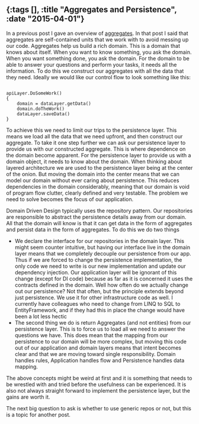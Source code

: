 {:tags [], :title "Aggregates and Persistence", :date "2015-04-01"}
-----
In a previous post I gave an overview of [aggregates](http://sneakycode.net/modeling-with-aggregates/). In that post I said that aggregates are self-contained units that we work with to avoid messing up our code. Aggregates help us build a rich domain. This is a domain that knows about itself. When you want to know something, you ask the domain. When you want something done, you ask the domain. For the domain to be able to answer your questions and perform your tasks, it needs all the information. To do this we construct our aggregates with all the data that they need. Ideally we would like our control flow to look something like this:

```language-csharp

apiLayer.DoSomeWork()
{
	domain = dataLayer.getData()
	domain.doTheWork()
	dataLayer.saveData()
}
```

To achieve this we need to limit our trips to the persistence layer. This means we load all the data that we need upfront, and then construct our aggregate. To take it one step further we can ask our persistence layer to provide us with our constructed aggregate. This is where dependence on the domain become apparent. For the persistence layer to provide us with a domain object, it needs to know about the domain. When thinking about layered architecture we are used to the persistence layer being at the center of the onion. But moving the domain into the center means that we can model our domain without ever caring about persistence. This reduces dependencies in the domain considerably, meaning that our domain is void of program flow clutter, clearly defined and very testable. The problem we need to solve becomes the focus of our application.

Domain Driven Design typically uses the repository pattern. Our repositories are responsible to abstract the persistence details away from our domain. All that the domain will know is that it can get data in the form of aggregates and persist data in the form of aggregates. To do this we do two things

* We declare the interface for our repositories in the domain layer. This might seem counter intuitive, but having our interface live in the domain layer means that we completely decouple our persistence from our app. Thus if we are forced to change the persistence implementation, the only code we need to write is our new implementation and update our dependency injection. Our application layer will be ignorant of this change (except for DI code) because as far as it is concerned it uses the contracts defined in the domain. Well how often do we actually change out our persistence? Not that often, but the principle extends beyond just persistence. We use it for other infrastructure code as well. I currently have colleagues who need to change from LINQ to SQL to EntityFramework, and if they had this in place the change would have been a lot less hectic
* The second thing we do is return Aggregates (and not entities) from our persistence layer. This is to force us to load all we need to answer the questions we have. This does mean that the mapping from our persistence to our domain will be more complex, but moving this code out of our application and domain layers means that intent becomes clear and that we are moving toward single responsibility. Domain handles rules, Application handles flow and Persistence handles data mapping.

The above concepts might be weird at first and it is something that needs to be wrestled with and tried before the usefulness can be experienced. It is also not always straight forward to implement the persistence layer, but the gains are worth it.

The next big question to ask is whether to use generic repos or not, but this is a topic for another post.

<a href="http://www.codeproject.com/script/Articles/BlogFeedList.aspx?amid=8804440" rel="tag" style="display:none">CodeProject</a>